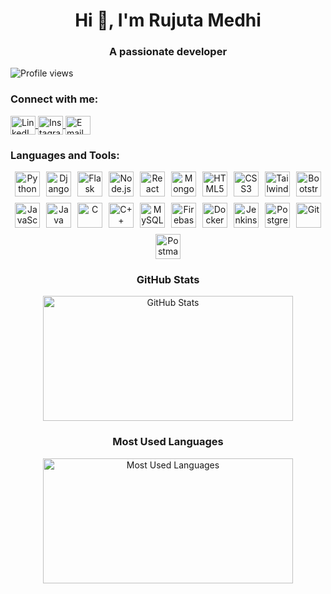 <h1 align="center">Hi 👋, I'm Rujuta Medhi</h1>
<h3 align="center">A passionate developer</h3>

<p align="left">
  <img src="https://komarev.com/ghpvc/?username=rujutamedhi&label=Profile%20views&color=0e75b6&style=flat" alt="Profile views" />
</p>

<h3 align="left">Connect with me:</h3>
<p align="left">
  <a href="https://linkedin.com/in/rujutamedhi" target="blank" title="LinkedIn">
    <img align="center" src="https://raw.githubusercontent.com/rahuldkjain/github-profile-readme-generator/master/src/images/icons/Social/linked-in-alt.svg" alt="LinkedIn" height="30" width="40" />
  </a>
  <a href="https://instagram.com/rujutamedhi" target="blank" title="Instagram">
    <img align="center" src="https://raw.githubusercontent.com/rahuldkjain/github-profile-readme-generator/master/src/images/icons/Social/instagram.svg" alt="Instagram" height="30" width="40" />
  </a>
  
  <a href="mailto:rujutamedhi@gmail.com" target="blank" title="Email">
    <img align="center" src="https://cdn-icons-png.flaticon.com/128/5968/5968534.png" alt="Email" height="30" width="40" />
  </a>
</p>

<h3 align="left">Languages and Tools:</h3>
<div align="center" style="display: flex; flex-wrap: wrap; justify-content: center; gap: 10px;">
  <img src="https://cdn.jsdelivr.net/gh/devicons/devicon/icons/python/python-original.svg" title="Python" width="40" height="40" />
  <img src="https://static.djangoproject.com/img/logos/django-logo-positive.svg" title="Django" width="40" height="40" />
   <img src="https://cdn.jsdelivr.net/gh/devicons/devicon/icons/flask/flask-original.svg" title="Flask" width="40" height="40" />
   <img src="https://cdn.jsdelivr.net/gh/devicons/devicon/icons/nodejs/nodejs-original.svg" title="Node.js" width="40" height="40" />
   <img src="https://cdn.jsdelivr.net/gh/devicons/devicon/icons/react/react-original.svg" title="React" width="40" height="40" />
  <img src="https://cdn.jsdelivr.net/gh/devicons/devicon/icons/mongodb/mongodb-original.svg" title="MongoDB" width="40" height="40" />
  <img src="https://cdn.jsdelivr.net/gh/devicons/devicon/icons/html5/html5-original.svg" title="HTML5" width="40" height="40" />
  <img src="https://cdn.jsdelivr.net/gh/devicons/devicon/icons/css3/css3-original.svg" title="CSS3" width="40" height="40" />
  <img src="https://upload.wikimedia.org/wikipedia/commons/d/d5/Tailwind_CSS_Logo.svg" title="Tailwind CSS" width="40" height="40" />
  <img src="https://cdn.jsdelivr.net/gh/devicons/devicon/icons/bootstrap/bootstrap-plain.svg" title="Bootstrap" width="40" height="40" />
  <img src="https://cdn.jsdelivr.net/gh/devicons/devicon/icons/javascript/javascript-original.svg" title="JavaScript" width="40" height="40" />
 
  
 
  
  <img src="https://cdn.jsdelivr.net/gh/devicons/devicon/icons/java/java-original.svg" title="Java" width="40" height="40" />
  
  <img src="https://cdn.jsdelivr.net/gh/devicons/devicon/icons/c/c-original.svg" title="C" width="40" height="40" />
  <img src="https://cdn.jsdelivr.net/gh/devicons/devicon/icons/cplusplus/cplusplus-original.svg" title="C++" width="40" height="40" />
  <img src="https://cdn.jsdelivr.net/gh/devicons/devicon/icons/mysql/mysql-original.svg" title="MySQL" width="40" height="40" />
  <img src="https://cdn.jsdelivr.net/gh/devicons/devicon/icons/firebase/firebase-plain.svg" title="Firebase" width="40" height="40" />
  <img src="https://cdn.jsdelivr.net/gh/devicons/devicon/icons/docker/docker-original.svg" title="Docker" width="40" height="40" />
  <img src="https://www.jenkins.io/images/logos/jenkins/jenkins.svg" title="Jenkins" width="40" height="40" />
  <img src="https://cdn.jsdelivr.net/gh/devicons/devicon/icons/postgresql/postgresql-original.svg" title="PostgreSQL" width="40" height="40" />
 
  <img src="https://cdn.jsdelivr.net/gh/devicons/devicon/icons/git/git-original.svg" title="Git" width="40" height="40" />
  <img src="https://www.vectorlogo.zone/logos/getpostman/getpostman-icon.svg" title="Postman" width="40" height="40" />
 
</div>



<h3 align="center">GitHub Stats</h3>

<p align="center">
  <img src="https://github-readme-stats.vercel.app/api?username=rujutamedhi&show_icons=true&locale=en&theme=dark" alt="GitHub Stats" width="400" height="200" />
  
</p>

<h3 align="center">Most Used Languages</h3>

<p align="center">
  <img src="https://github-readme-stats.vercel.app/api/top-langs?username=rujutamedhi&layout=compact&langs_count=10&theme=dark" alt="Most Used Languages" width="400" height="200" />
</p>


